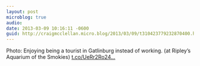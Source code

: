 ```yaml
---
layout: post
microblog: true
audio: 
date: 2013-03-09 10:16:11 -0600
guid: http://craigmcclellan.micro.blog/2013/03/09/t310423779232870400.html
---
```

Photo: Enjoying being a tourist in Gatlinburg instead of working. (at Ripley’s Aquarium of the Smokies) [t.co/UeRr2Ro24...](http://t.co/UeRr2Ro24Q)
